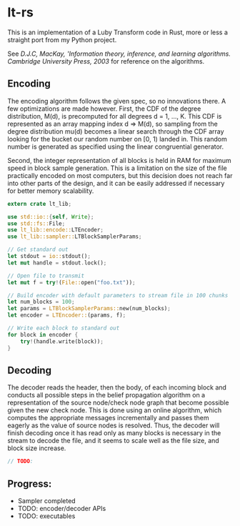 lt-rs
=======

This is an implementation of a Luby Transform code in Rust, more or less a straight port from my Python project.

See _D.J.C, MacKay, 'Information theory, inference, and learning algorithms. Cambridge University Press, 2003_ for reference on the algorithms.

## Encoding

The encoding algorithm follows the given spec, so no innovations there. A few optimizations are made however. First, the CDF of the degree distribution, M(d), is precomputed for all degrees d = 1, ..., K. This CDF is represented as an array mapping index d => M(d), so sampling from the degree distribution mu(d) becomes a linear search through the CDF array looking for the bucket our random number on \[0, 1) landed in. This random number is generated as specified using the linear congruential generator. 

Second, the integer representation of all blocks is held in RAM for maximum speed in block sample generation. This is a limitation on the size of the file practically encoded on most computers, but this decision does not reach far into other parts of the design, and it can be easily addressed if necessary for better memory scalability.

```rust
extern crate lt_lib;

use std::io::{self, Write};
use std::fs::File;
use lt_lib::encode::LTEncoder;
use lt_lib::sampler::LTBlockSamplerParams;

// Get standard out
let stdout = io::stdout();
let mut handle = stdout.lock();

// Open file to transmit
let mut f = try!(File::open("foo.txt"));

// Build encoder with default parameters to stream file in 100 chunks
let num_blocks = 100;
let params = LTBlockSamplerParams::new(num_blocks);
let encoder = LTEncoder::(params, f);

// Write each block to standard out
for block in encoder {
    try!(handle.write(block));
}


```

## Decoding
    
The decoder reads the header, then the body, of each incoming block and conducts all possible steps in the belief propagation algorithm on a representation of the source node/check node graph that become possible given the new check node. This is done using an online algorithm, which computes the appropriate messages incrementally and passes them eagerly as the value of source nodes is resolved. Thus, the decoder will finish decoding once it has read only as many blocks is necessary in the stream to decode the file, and it seems to scale well as the file size, and block size increase.

```rust
// TODO:
```

## Progress:

- Sampler completed
- TODO: encoder/decoder APIs
- TODO: executables
